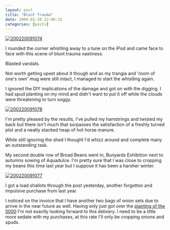 ```yaml
---
layout: post
title: "Blunt Trauma"
date: 2009-02-20 22:00:32
categories: [posts]
---
```


[![200220091074](http://farm4.static.flickr.com/3414/3294945277_9920f1ac74_m.jpg)](http://www.flickr.com/photos/warriorwomen/3294945277/)

I rounded the corner whistling away to a tune on the iPod and came face to face with this scene of blunt trauma nastiness.

Blasted vandals.

Not worth getting upset about it though and as my trangia and 'room of one's own' mug were still intact, I managed to start the whistling again.

I ignored the DIY implications of the damage and got on with the digging. I had spud planting on my mind and didn't want to put it off while the clouds were threatening to turn soggy.

[![200220091078](http://farm4.static.flickr.com/3608/3294952685_b43ed49071_m.jpg)](http://www.flickr.com/photos/warriorwomen/3294952685/)

I'm pretty pleased by the results, I've pulled my hamstrings and twisted my back but there isn't much that surpasses the satisfaction of a freshly turned plot and a neatly stacked heap of hot horse manure.

While still ignoring the shed I thought I'd whizz around and complete many an outstanding task.

My second double row of Broad Beans went in, Bunyards Exhibition next to autumns sowing of Aquadulce. I'm pretty sure that I was close to cropping my beans this time last year but I suppose it has been a harsher winter.

[![200220091077](http://farm4.static.flickr.com/3656/3294948215_a50258f286_m.jpg)](http://www.flickr.com/photos/warriorwomen/3294948215/)

I got a load shallots through the post yesterday, another forgotton and impulsive purchase from last year.

I noticed on the invoice that I have another two bags of onion sets due to arrive in the near future as well. Having only just got over the [planting of the 5000](http://www.earthwoman.co.uk/2008/10/01/honey-beer-and-onions/) I'm not exactly looking forward to this delivery. I need to be a little more sedate with my purchases, at this rate I'll only be cropping onions and spuds.
